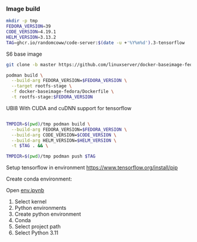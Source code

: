 ### Image build

```bash
mkdir -p tmp
FEDORA_VERSION=39
CODE_VERSION=4.19.1
HELM_VERSION=3.13.2
TAG=ghcr.io/randomcoww/code-server:$(date -u +'%Y%m%d').3-tensorflow
```

S6 base image

```bash
git clone -b master https://github.com/linuxserver/docker-baseimage-fedora.git

podman build \
  --build-arg FEDORA_VERSION=$FEDORA_VERSION \
  --target rootfs-stage \
  -f docker-baseimage-fedora/Dockerfile \
  -t rootfs-stage:$FEDORA_VERSION
```

UBI8 With CUDA and cuDNN support for tensorflow

```bash

TMPDIR=$(pwd)/tmp podman build \
  --build-arg FEDORA_VERSION=$FEDORA_VERSION \
  --build-arg CODE_VERSION=$CODE_VERSION \
  --build-arg HELM_VERSION=$HELM_VERSION \
  -t $TAG . && \

TMPDIR=$(pwd)/tmp podman push $TAG
```

Setup tensorflow in environment https://www.tensorflow.org/install/pip

Create conda environment:

Open [env.ipynb](env.ipynb)

1. Select kernel
2. Python environments
3. Create python environment
4. Conda
5. Select project path
6. Select Python 3.11